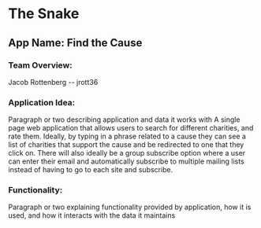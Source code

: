 # The Snake

## App Name: Find the Cause

### Team Overview:
Jacob Rottenberg -- jrott36

### Application Idea:
Paragraph or two describing application and data it works with
A single page web application that allows users to search for different charities, and rate them. Ideally, by typing in a phrase related to a cause they can see a list of charities that support the cause and be redirected to one that they click on. There will also ideally be a group subscribe option where a user can enter their email and automatically subscribe to multiple mailing lists instead of having to go to each site and subscribe.

### Functionality:
Paragraph or two explaining functionality provided by application, how it is used, and how it interacts
with the data it maintains
